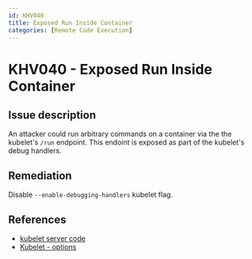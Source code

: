 ```yaml
---
id: KHV040
title: Exposed Run Inside Container
categories: [Remote Code Execution]
---
```


# KHV040 - Exposed Run Inside Container

## Issue description

An attacker could run arbitrary commands on a container via the the kubelet's `/run` endpoint. This endoint is exposed as part of the kubelet's debug handlers.

## Remediation

Disable `--enable-debugging-handlers` kubelet flag.

## References

- [kubelet server code](https://github.com/kubernetes/kubernetes/blob/4a6935b31fcc4d1498c977d90387e02b6b93288f/pkg/kubelet/server/server.go)
- [Kubelet - options](https://kubernetes.io/docs/reference/command-line-tools-reference/kubelet/#options)
